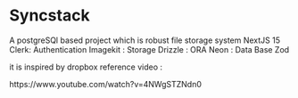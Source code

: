 # Syncstack
A postgreSQl based  project which is robust file storage system
NextJS 15 
Clerk: Authentication
Imagekit : Storage
Drizzle : ORA
Neon : Data Base 
Zod

it is inspired by dropbox
reference video :
<link> https://www.youtube.com/watch?v=4NWgSTZNdn0</link>

